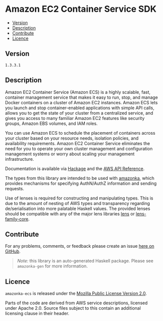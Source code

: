 # Amazon EC2 Container Service SDK

* [Version](#version)
* [Description](#description)
* [Contribute](#contribute)
* [Licence](#licence)


## Version

`1.3.3.1`


## Description

Amazon EC2 Container Service (Amazon ECS) is a highly scalable, fast,
container management service that makes it easy to run, stop, and manage
Docker containers on a cluster of Amazon EC2 instances. Amazon ECS lets
you launch and stop container-enabled applications with simple API
calls, allows you to get the state of your cluster from a centralized
service, and gives you access to many familiar Amazon EC2 features like
security groups, Amazon EBS volumes, and IAM roles.

You can use Amazon ECS to schedule the placement of containers across
your cluster based on your resource needs, isolation policies, and
availability requirements. Amazon EC2 Container Service eliminates the
need for you to operate your own cluster management and configuration
management systems or worry about scaling your management
infrastructure.

Documentation is available via [Hackage](http://hackage.haskell.org/package/amazonka-ecs)
and the [AWS API Reference](http://docs.aws.amazon.com/AmazonECS/latest/APIReference/Welcome.html).

The types from this library are intended to be used with [amazonka](http://hackage.haskell.org/package/amazonka),
which provides mechanisms for specifying AuthN/AuthZ information and sending requests.

Use of lenses is required for constructing and manipulating types.
This is due to the amount of nesting of AWS types and transparency regarding
de/serialisation into more palatable Haskell values.
The provided lenses should be compatible with any of the major lens libraries
[lens](http://hackage.haskell.org/package/lens) or [lens-family-core](http://hackage.haskell.org/package/lens-family-core).

## Contribute

For any problems, comments, or feedback please create an issue [here on GitHub](https://github.com/brendanhay/amazonka/issues).

> _Note:_ this library is an auto-generated Haskell package. Please see `amazonka-gen` for more information.


## Licence

`amazonka-ecs` is released under the [Mozilla Public License Version 2.0](http://www.mozilla.org/MPL/).

Parts of the code are derived from AWS service descriptions, licensed under Apache 2.0.
Source files subject to this contain an additional licensing clause in their header.
